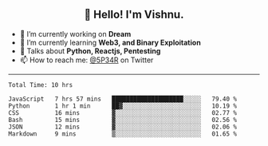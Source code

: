 <h2 align="center">👋 Hello! I'm Vishnu.</h2>


- 🔭 I’m currently working on **Dream**
- 🌱 I’m currently learning **Web3, and Binary Exploitation**
- 💬 Talks about **Python, Reactjs, Pentesting**
- 📫 How to reach me: [@5P34R](https://twitter.com/Vishnu27302693) on Twitter

---
<!--START_SECTION:waka-->

```text
Total Time: 10 hrs

JavaScript   7 hrs 57 mins   ████████████████████░░░░░   79.40 %
Python       1 hr 1 min      ██▓░░░░░░░░░░░░░░░░░░░░░░   10.19 %
CSS          16 mins         ▓░░░░░░░░░░░░░░░░░░░░░░░░   02.77 %
Bash         15 mins         ▓░░░░░░░░░░░░░░░░░░░░░░░░   02.56 %
JSON         12 mins         ▓░░░░░░░░░░░░░░░░░░░░░░░░   02.06 %
Markdown     9 mins          ▒░░░░░░░░░░░░░░░░░░░░░░░░   01.65 %
```

<!--END_SECTION:waka-->
